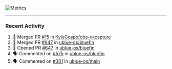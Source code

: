 ![Metrics](https://metrics.lecoq.io/KyleGospo?template=classic&base=header%2C%20activity%2C%20community%2C%20repositories%2C%20metadata&base.indepth=false&base.hireable=false&base.skip=false&config.timezone=America%2FLos_Angeles)

---
### Recent Activity
<!--START_SECTION:activity-->
1. 🎉 Merged PR [#15](https://github.com/KyleGospo/obs-vkcapture/pull/15) in [KyleGospo/obs-vkcapture](https://github.com/KyleGospo/obs-vkcapture)
2. 🎉 Merged PR [#647](https://github.com/ublue-os/bluefin/pull/647) in [ublue-os/bluefin](https://github.com/ublue-os/bluefin)
3. 💪 Opened PR [#647](https://github.com/ublue-os/bluefin/pull/647) in [ublue-os/bluefin](https://github.com/ublue-os/bluefin)
4. 🗣 Commented on [#575](https://github.com/ublue-os/bluefin/issues/575#issuecomment-1803035353) in [ublue-os/bluefin](https://github.com/ublue-os/bluefin)
5. 🗣 Commented on [#301](https://github.com/ublue-os/main/pull/301#issuecomment-1802991859) in [ublue-os/main](https://github.com/ublue-os/main)
<!--END_SECTION:activity-->
